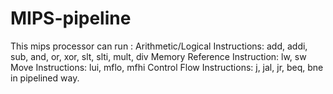 # MIPS-pipeline
This mips processor can run :
Arithmetic/Logical Instructions: add, addi, sub, and, or, xor, slt, slti, mult, div
Memory Reference Instruction: lw, sw
Move Instructions: lui, mflo, mfhi
Control Flow Instructions: j, jal, jr, beq, bne
in pipelined way.
